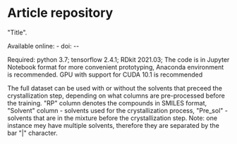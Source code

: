 # Article repository
"Title".

Available online: -
doi: --

Required: python 3.7; tensorflow 2.4.1; RDkit 2021.03; 
The code is in Jupyter Notebook format for more convenient prototyping, Anaconda environment is recommended.
GPU with support for CUDA 10.1 is recommended

The full dataset can be used with or without the solvents that preceed the crystallization step, depending on what columns are pre-processed before the training. "RP" column denotes the compounds in SMILES format, "Solvent" column - solvents used for the crystallization process, "Pre_sol" - solvents that are in the mixture before the crystallization step. Note: one instance mey have multiple solvents, therefore they are separated by the bar "|" character.
